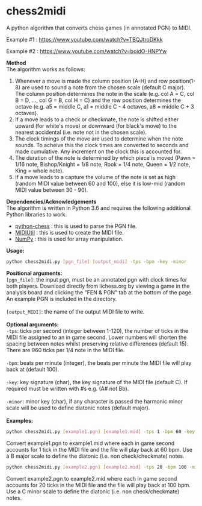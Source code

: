 # chess2midi
A python algorithm that converts chess games (in annotated PGN) to MIDI.

Example #1 : https://www.youtube.com/watch?v=TBQJtroDKkk

Example #2 : https://www.youtube.com/watch?v=boidO-HNPYw

**Method** <br>
The algorithm works as follows: <br>
1. Whenever a move is made the column position (A-H) and row position(1-8) are used to sound a note from the chosen scale (default C major). The column position determines the note in the scale (e.g. col A = C, col B = D, ..., col G = B, col H = C) and the row position determines the octave (e.g. a5 = middle C, a1 = middle C - 4 octaves, a8 = middle C + 3 octaves).
2. If a move leads to a check or checkmate, the note is shifted either upward (for white's move) or downward (for black's move) to the nearest accidental (i.e. note not in the chosen scale). 
3. The clock timings of the move are used to determine when the note sounds. To acheive this the clock times are converted to seconds and made cumulative. Any increment on the clock this is accounted for. 
4. The duration of the note is determined by which piece is moved (Pawn = 1/16 note, Bishop/Knight = 1/8 note, Rook = 1/4 note, Queen = 1/2 note, King = whole note).
5. If a move leads to a capture the volume of the note is set as high (random MIDI value between 60 and 100), else it is low-mid (random MIDI value between 30 - 90). 

**Dependencies/Acknowledgements**<br>
The algorithm is written in Python 3.6 and requires the following additional Python libraries to work. 
* [python-chess](https://github.com/niklasf/python-chess) : this is used to parse the PGN file. 
* [MIDIUtil](https://github.com/MarkCWirt/MIDIUtil) : this is used to create the MIDI file. 
* [NumPy](https://numpy.org) : this is used for array manipulation. 

**Usage:**
```bash
python chess2midi.py [pgn_file] [output_midi] -tps -bpm -key -minor
```
**Positional arguments:** <br>
```[pgn_file]```: the input pgn, must be an annotated pgn with clock times for both players. Download directly from lichess.org by viewing a game in the analysis board and clicking the "FEN & PGN" tab at the bottom of the page. An example PGN is included in the directory. <br> <br>
```[output_MIDI]```: the name of the output MIDI file to write. <br> <br>
**Optional arguments:** <br>
```-tps```: ticks per second (integer between 1-120), the number of ticks in the MIDI file assigned to an in game second. Lower numbers will shorten the spacing between notes whilst preserving relative differences (default 15). There are 960 ticks per 1/4 note in the MIDI file. <br> <br>
```-bpm```: beats per minute (integer), the beats per minute the MIDI file will play back at (default 100). <br> <br>
```-key```: key signature (char), the key signature of the MIDI file (default C). If required must be written with #s e.g. (A# not Bb). <br> <br>
```-minor```: minor key (char), if any character is passed the harmonic minor scale will be used to define diatonic notes (default major).  <br> <br>
**Examples:** <br>
```bash
python chess2midi.py [example1.pgn] [example1.mid] -tps 1 -bpm 60 -key B
```
Convert example1.pgn to example1.mid where each in game second accounts for 1 tick in the MIDI file and the file will play back at 60 bpm. Use a B major scale to define the diatonic (i.e. non check/checkmate) notes.  

```bash
python chess2midi.py [example2.pgn] [example2.mid] -tps 20 -bpm 100 -minor T
```

Convert example2.pgn to example2.mid where each in game second accounts for 20 ticks in the MIDI file and the file will play back at 100 bpm. Use a C minor scale to define the diatonic (i.e. non check/checkmate) notes. 
